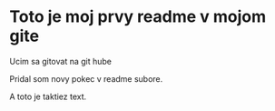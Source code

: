 # Toto je moj prvy readme v mojom gite

Ucim sa gitovat na git hube

Pridal som novy pokec v readme subore.

A toto je taktiez text.

